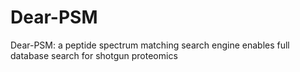 # Dear-PSM
Dear-PSM: a peptide spectrum matching search engine enables full database search for shotgun proteomics
